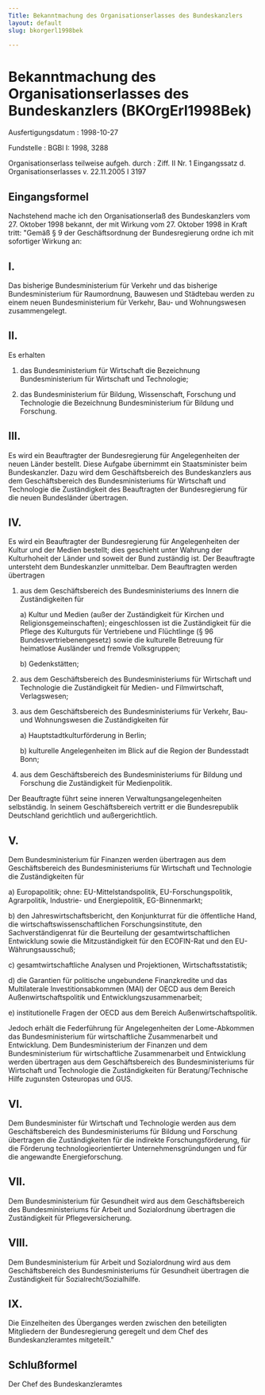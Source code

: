 ```yaml
---
Title: Bekanntmachung des Organisationserlasses des Bundeskanzlers
layout: default
slug: bkorgerl1998bek

---
```


# Bekanntmachung des Organisationserlasses des Bundeskanzlers (BKOrgErl1998Bek)

Ausfertigungsdatum
:   1998-10-27

Fundstelle
:   BGBl I: 1998, 3288

Organisationserlass teilweise aufgeh. durch
:   Ziff. II Nr. 1 Eingangssatz d. Organisationserlasses v. 22.11.2005 I 3197


## Eingangsformel

Nachstehend mache ich den Organisationserlaß des Bundeskanzlers vom
27\. Oktober 1998 bekannt, der mit Wirkung vom 27. Oktober 1998 in
Kraft tritt:
"Gemäß § 9 der Geschäftsordnung der Bundesregierung ordne ich mit
sofortiger Wirkung an:


## I.

Das bisherige Bundesministerium für Verkehr und das bisherige
Bundesministerium für Raumordnung, Bauwesen und Städtebau werden zu
einem neuen Bundesministerium für Verkehr, Bau- und Wohnungswesen
zusammengelegt.


## II.

Es erhalten

1.  das Bundesministerium für Wirtschaft die Bezeichnung Bundesministerium
    für Wirtschaft und Technologie;


2.  das Bundesministerium für Bildung, Wissenschaft, Forschung und
    Technologie die Bezeichnung Bundesministerium für Bildung und
    Forschung.





## III.

Es wird ein Beauftragter der Bundesregierung für Angelegenheiten der
neuen Länder bestellt. Diese Aufgabe übernimmt ein Staatsminister beim
Bundeskanzler.
Dazu wird dem Geschäftsbereich des Bundeskanzlers aus dem
Geschäftsbereich des Bundesministeriums für Wirtschaft und Technologie
die Zuständigkeit des Beauftragten der Bundesregierung für die neuen
Bundesländer übertragen.


## IV.

Es wird ein Beauftragter der Bundesregierung für Angelegenheiten der
Kultur und der Medien bestellt; dies geschieht unter Wahrung der
Kulturhoheit der Länder und soweit der Bund zuständig ist. Der
Beauftragte untersteht dem Bundeskanzler unmittelbar.
Dem Beauftragten werden übertragen

1.  aus dem Geschäftsbereich des Bundesministeriums des Innern die
    Zuständigkeiten für

    a)  Kultur und Medien (außer der Zuständigkeit für Kirchen und
        Religionsgemeinschaften); eingeschlossen ist die Zuständigkeit für die
        Pflege des Kulturguts für Vertriebene und Flüchtlinge (§ 96
        Bundesvertriebenengesetz) sowie die kulturelle Betreuung für
        heimatlose Ausländer und fremde Volksgruppen;


    b)  Gedenkstätten;





2.  aus dem Geschäftsbereich des Bundesministeriums für Wirtschaft und
    Technologie die Zuständigkeit für Medien- und Filmwirtschaft,
    Verlagswesen;


3.  aus dem Geschäftsbereich des Bundesministeriums für Verkehr, Bau- und
    Wohnungswesen die Zuständigkeiten für

    a)  Hauptstadtkulturförderung in Berlin;


    b)  kulturelle Angelegenheiten im Blick auf die Region der Bundesstadt
        Bonn;





4.  aus dem Geschäftsbereich des Bundesministeriums für Bildung und
    Forschung die Zuständigkeit für Medienpolitik.



Der Beauftragte führt seine inneren Verwaltungsangelegenheiten
selbständig. In seinem Geschäftsbereich vertritt er die Bundesrepublik
Deutschland gerichtlich und außergerichtlich.


## V.

Dem Bundesministerium für Finanzen werden übertragen aus dem
Geschäftsbereich des Bundesministeriums für Wirtschaft und Technologie
die Zuständigkeiten für

a)  Europapolitik; ohne: EU-Mittelstandspolitik, EU-Forschungspolitik,
    Agrarpolitik, Industrie- und Energiepolitik, EG-Binnenmarkt;


b)  den Jahreswirtschaftsbericht, den Konjunkturrat für die öffentliche
    Hand, die wirtschaftswissenschaftlichen Forschungsinstitute, den
    Sachverständigenrat für die Beurteilung der gesamtwirtschaftlichen
    Entwicklung sowie die Mitzuständigkeit für den ECOFIN-Rat und den EU-
    Währungsausschuß;


c)  gesamtwirtschaftliche Analysen und Projektionen, Wirtschaftsstatistik;


d)  die Garantien für politische ungebundene Finanzkredite und das
    Multilaterale Investitionsabkommen (MAI) der OECD aus dem Bereich
    Außenwirtschaftspolitik und Entwicklungszusammenarbeit;


e)  institutionelle Fragen der OECD aus dem Bereich
    Außenwirtschaftspolitik.



Jedoch erhält die Federführung für Angelegenheiten der Lome-Abkommen
das Bundesministerium für wirtschaftliche Zusammenarbeit und
Entwicklung.
Dem Bundesministerium der Finanzen und dem Bundesministerium für
wirtschaftliche Zusammenarbeit und Entwicklung werden übertragen aus
dem Geschäftsbereich des Bundesministeriums für Wirtschaft und
Technologie die Zuständigkeiten für Beratung/Technische Hilfe
zugunsten Osteuropas und GUS.


## VI.

Dem Bundesminister für Wirtschaft und Technologie werden aus dem
Geschäftsbereich des Bundesministeriums für Bildung und Forschung
übertragen die Zuständigkeiten für die indirekte Forschungsförderung,
für die Förderung technologieorientierter Unternehmensgründungen und
für die angewandte Energieforschung.


## VII.

Dem Bundesministerium für Gesundheit wird aus dem Geschäftsbereich des
Bundesministeriums für Arbeit und Sozialordnung übertragen die
Zuständigkeit für Pflegeversicherung.


## VIII.

Dem Bundesministerium für Arbeit und Sozialordnung wird aus dem
Geschäftsbereich des Bundesministeriums für Gesundheit übertragen die
Zuständigkeit für Sozialrecht/Sozialhilfe.


## IX.

Die Einzelheiten des Überganges werden zwischen den beteiligten
Mitgliedern der Bundesregierung geregelt und dem Chef des
Bundeskanzleramtes mitgeteilt."


## Schlußformel

Der Chef des Bundeskanzleramtes

